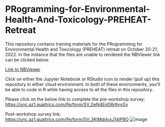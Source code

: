 # PRogramming-for-Environmental-Health-And-Toxicology-PREHEAT-Retreat

This repository contains training materials for the PRogramming for Environmental Health and Toxicology (PREHEAT) retreat on October 20-21, 2022. In the instance that the files are unable to rendered the NBViewer link can be clicked below. 

[Link to NBViewer](https://nbviewer.org/github/UNC-CEMALB/PRogramming-for-Environmental-Health-And-Toxicology-PREHEAT-Retreat/tree/main/)

Click on either the Jupyter Notebook or RStudio icon to render (pull up) this repository in either cloud environment. In both of these environments, you'll be able to code in R while having access to all the files in this repository.


Please click on the below link to complete the pre-workshop survey:
https://unc.az1.qualtrics.com/jfe/form/SV_0eN4EnD8rtlyyGy
 

Post-workshop survey link:
https://unc.az1.qualtrics.com/jfe/form/SV_3KIMddyxJ14jP8O
![image](https://user-images.githubusercontent.com/59482509/196954250-9dadf1d8-63de-4281-bc28-f4193df9e79c.png)

